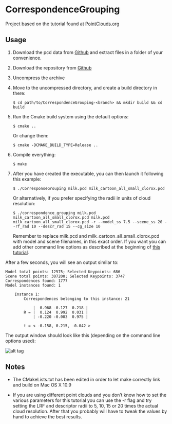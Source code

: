 # CorrespondenceGrouping

Project based on the tutorial found at [PointClouds.org](http://pointclouds.org/documentation/tutorials/correspondence_grouping.php#correspondence-grouping)


## Usage

 1. Download the pcd data from [Github](https://raw.github.com/PointCloudLibrary/data/master/tutorials/correspondence_grouping) and extract files in a folder of your convenience.

 2. Download the repository from [Github](https://github.com/danieleciriello/CorrespondenceGrouping)
 
 3. Uncompress the archive
 
 4. Move to the uncompressed directory, and create a build directory in there:

		$ cd path/to/CorrespondenceGrouping-<branch> && mkdir build && cd build
 
 
 5. Run the Cmake build system using the default options:
 		
 		$ cmake ..
   
    Or change them:
		
		$ cmake -DCMAKE_BUILD_TYPE=Release ..

 6. Compile everything:

 		$ make
 
 7. After you have created the executable, you can then launch it following this example:

 		$ ./CorresponseGrouping milk.pcd milk_cartoon_all_small_clorox.pcd

 	Or alternatively, if you prefer specifying the radii in units of cloud resolution:

 		$ ./correspondence_grouping milk.pcd milk_cartoon_all_small_clorox.pcd milk.pcd milk_cartoon_all_small_clorox.pcd -r --model_ss 7.5 --scene_ss 20 --rf_rad 10 --descr_rad 15 --cg_size 10
	
	Remember to replace milk.pcd and milk_cartoon_all_small_clorox.pcd with model and scene filenames, in this exact order. If you want you can add other command line options as described at the beginning of [this tutorial](http://pointclouds.org/documentation/tutorials/correspondence_grouping.php#correspondence-grouping).

After a few seconds, you will see an output similar to:

	Model total points: 12575; Selected Keypoints: 686
	Scene total points: 307200; Selected Keypoints: 3747
	Correspondences found: 1777
	Model instances found: 1

	    Instance 1:
	        Correspondences belonging to this instance: 21

	            |  0.968 -0.127  0.218 |
	        R = |  0.124  0.992  0.031 |
	            | -0.220 -0.003  0.975 |

	        t = < -0.158, 0.215, -0.042 >

The output window should look like this (depending on the command line options used):

![alt tag](http://s28.postimg.org/c4nt9cjfh/Schermata_2014_04_17_alle_14_43_32.png)

## Notes

 - The CMakeLists.txt has been edited in order to let make correctly link and build on Mac OS X 10.9

 - If you are using different point clouds and you don’t know how to set the various parameters for this tutorial you can use the -r flag and try setting the LRF and descriptor radii to 5, 10, 15 or 20 times the actual cloud resolution. After that you probably will have to tweak the values by hand to achieve the best results.
